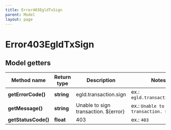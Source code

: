 ```yaml
---
title: Error403EgldTxSign
parent: Model
layout: page
---
```


# Error403EgldTxSign

## Model getters

Method name | Return type | Description | Notes
------------ | ------------- | ------------- | -------------
**getErrorCode()** | **string** | egld.transaction.sign | ex.: `egld.transaction.sign`
**getMessage()** | **string** | Unable to sign transaction. ${error} | ex.: `Unable to sign transaction. ${error}`
**getStatusCode()** | **float** | 403 | ex.: `403`

